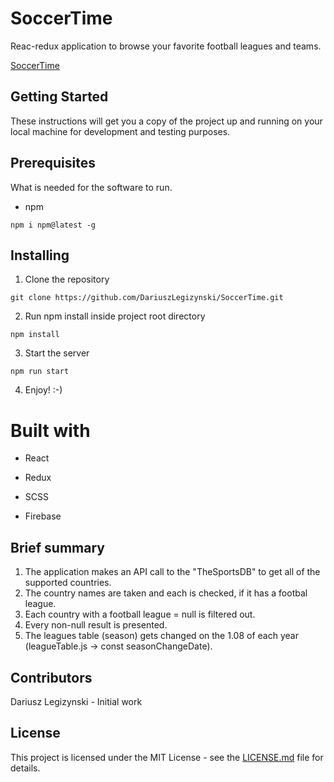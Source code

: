 # SoccerTime

Reac-redux application to browse your favorite football leagues and teams.

[SoccerTime]

## Getting Started

These instructions will get you a copy of the project up and running on your local machine for development and testing purposes.

## Prerequisites

What is needed for the software to run.

* npm

`npm i npm@latest -g`

## Installing

1. Clone the repository

`git clone https://github.com/DariuszLegizynski/SoccerTime.git`

2. Run npm install inside project root directory

`npm install`

3. Start the server

`npm run start`

4. Enjoy! :-)

# Built with

* React

* Redux

* SCSS

* Firebase


## Brief summary

1. The application makes an API call to the "TheSportsDB" to get all of the supported countries.
2. The country names are taken and each is checked, if it has a footbal league.
3. Each country with a football league = null is filtered out.
4. Every non-null result is presented.
5. The leagues table (season) gets changed on the 1.08 of each year (leagueTable.js -> const seasonChangeDate).

## Contributors

Dariusz Legizynski - Initial work

## License

This project is licensed under the MIT License - see the [LICENSE.md] file for details.

[SoccerTime]: https://soccer-time-ea700.web.app/home
[LICENSE.md]: https://github.com/DariuszLegizynski/SoccerTime/blob/master/LICENSE
